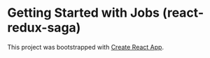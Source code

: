 # Getting Started with Jobs (react-redux-saga)

This project was bootstrapped with [Create React App](https://github.com/facebook/create-react-app).

